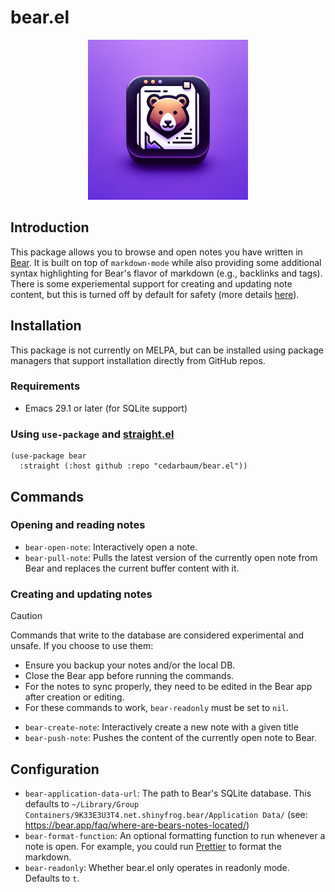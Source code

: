 # bear.el

<p align="center">
  <img src="./icons/bear-el-logo.png" width="256" />
</p>

## Introduction

This package allows you to browse and open notes you have written in [Bear](https://bear.app/). It is built on top of `markdown-mode` while also providing some additional syntax highlighting for Bear's flavor of markdown (e.g., backlinks and tags). There is some experiemental support for creating and updating note content, but this is turned off by default for safety (more details [here](#creating-and-updating-notes)).

## Installation

This package is not currently on MELPA, but can be installed using package managers that support installation directly from GitHub repos.

### Requirements
- Emacs 29.1 or later (for SQLite support)

### Using `use-package` and [straight.el](https://github.com/radian-software/straight.el)

```elisp
(use-package bear
  :straight (:host github :repo "cedarbaum/bear.el"))
```

## Commands

### Opening and reading notes

- `bear-open-note`: Interactively open a note.
- `bear-pull-note`: Pulls the latest version of the currently open note from Bear and replaces the current buffer content with it.

### Creating and updating notes

> [!CAUTION]
> Commands that write to the database are considered experimental and unsafe. If you choose to use them:
> - Ensure you backup your notes and/or the local DB.
> - Close the Bear app before running the commands.
> - For the notes to sync properly, they need to be edited in the Bear app after creation or editing.
> - For these commands to work, `bear-readonly` must be set to `nil`.

- `bear-create-note`: Interactively create a new note with a given title
- `bear-push-note`: Pushes the content of the currently open note to Bear.

## Configuration

- `bear-application-data-url`: The path to Bear's SQLite database. This defaults to `~/Library/Group Containers/9K33E3U3T4.net.shinyfrog.bear/Application Data/` (see: https://bear.app/faq/where-are-bears-notes-located/)
- `bear-format-function`: An optional formatting function to run whenever a note is open. For example, you could run [Prettier](https://prettier.io/) to format the markdown.
- `bear-readonly`: Whether bear.el only operates in readonly mode. Defaults to `t`.
